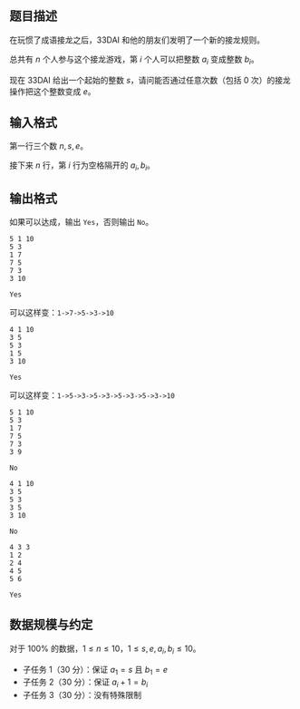 ## 题目描述

在玩惯了成语接龙之后，33DAI 和他的朋友们发明了一个新的接龙规则。

总共有 $n$ 个人参与这个接龙游戏，第 $i$ 个人可以把整数 $a_i$ 变成整数 $b_i$。

现在 33DAI 给出一个起始的整数 $s$，请问能否通过任意次数（包括 $0$ 次）的接龙操作把这个整数变成 $e$。

## 输入格式

第一行三个数 $n,s,e$。

接下来 $n$ 行，第 $i$ 行为空格隔开的 $a_i,b_i$。

## 输出格式

如果可以达成，输出 `Yes`，否则输出 `No`。

```input1
5 1 10
5 3
1 7
7 5
7 3
3 10
```

```output1
Yes
```

可以这样变：`1->7->5->3->10`

```input2
4 1 10
3 5
5 3
1 5
3 10
```

```output2
Yes
```

可以这样变：`1->5->3->5->3->5->3->5->3->10`


```input3
5 1 10
5 3
1 7
7 5
7 3
3 9
```

```output3
No
```

```input4
4 1 10
3 5
5 3
3 5
3 10
```

```output4
No
```

```input5
4 3 3 
1 2
2 4
4 5
5 6 
```

```output5
Yes
```

## 数据规模与约定

对于 $100\%$ 的数据，$1 \le n \le 10$，$1\le s,e,a_i,b_i\le 10$。

- 子任务 1（30 分）：保证 $a_1=s$ 且 $b_1=e$
- 子任务 2（30 分）：保证 $a_i+1=b_i$
- 子任务 3（30 分）：没有特殊限制